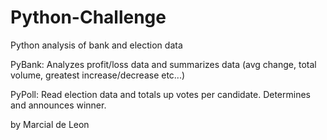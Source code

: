 # Python-Challenge
Python analysis of bank and election data

PyBank:
Analyzes profit/loss data and summarizes data (avg change, total volume, greatest increase/decrease etc...)

PyPoll:
Read election data and totals up votes per candidate. Determines and announces winner.

by Marcial de Leon

